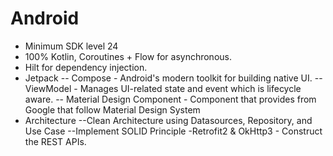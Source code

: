# Android
- Minimum SDK level 24
- 100% Kotlin, Coroutines + Flow for asynchronous.
- Hilt for dependency injection.
- Jetpack
-- Compose - Android's modern toolkit for building native UI.
-- ViewModel - Manages UI-related state and event which is lifecycle aware.
-- Material Design Component - Component that provides from Google that follow Material Design System
- Architecture
--Clean Architecture using Datasources, Repository, and Use Case
--Implement SOLID Principle
-Retrofit2 & OkHttp3 - Construct the REST APIs.

